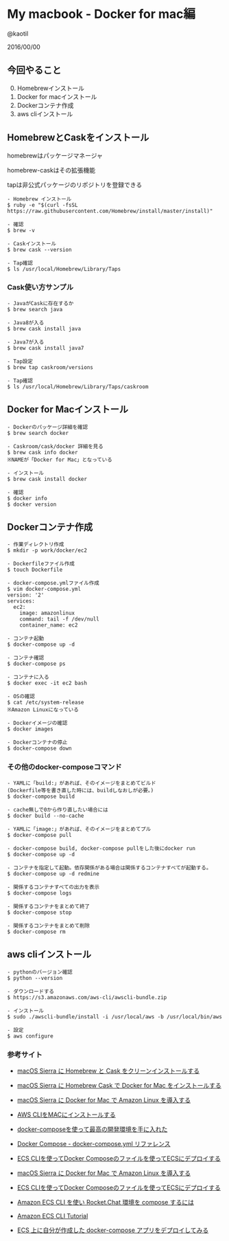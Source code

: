 # My macbook - Docker for mac編

@kaotil

2016/00/00



## 今回やること

0. Homebrewインストール
0. Docker for macインストール
0. Dockerコンテナ作成
0. aws cliインストール



## HomebrewとCaskをインストール

homebrewはパッケージマネージャ

homebrew-caskはその拡張機能

tapは非公式パッケージのリポジトリを登録できる

```
- Homebrew インストール
$ ruby -e "$(curl -fsSL https://raw.githubusercontent.com/Homebrew/install/master/install)"

- 確認
$ brew -v

- Caskインストール
$ brew cask --version

- Tap確認
$ ls /usr/local/Homebrew/Library/Taps
```



### Cask使い方サンプル

```
- JavaがCaskに存在するか
$ brew search java

- Java8が入る
$ brew cask install java

- Java7が入る
$ brew cask install java7

- Tap設定
$ brew tap caskroom/versions

- Tap確認
$ ls /usr/local/Homebrew/Library/Taps/caskroom
```



## Docker for Macインストール

```
- Dockerのパッケージ詳細を確認
$ brew search docker

- Caskroom/cask/docker 詳細を見る
$ brew cask info docker
※NAMEが「Docker for Mac」となっている

- インストール
$ brew cask install docker

- 確認
$ docker info
$ docker version
```



## Dockerコンテナ作成

```
- 作業ディレクトリ作成
$ mkdir -p work/docker/ec2

- Dockerfileファイル作成
$ touch Dockerfile

- docker-compose.ymlファイル作成
$ vim docker-compose.yml
version: '2'
services:
  ec2:
    image: amazonlinux
    command: tail -f /dev/null
    container_name: ec2

- コンテナ起動
$ docker-compose up -d

- コンテナ確認
$ docker-compose ps

- コンテナに入る
$ docker exec -it ec2 bash

- OSの確認
$ cat /etc/system-release
※Amazon Linuxになっている

- Dockerイメージの確認
$ docker images

- Dockerコンテナの停止
$ docker-compose down
```



### その他のdocker-composeコマンド

```
- YAMLに「build:」があれば、そのイメージをまとめてビルド
(Dockerfile等を書き直した時には、buildしなおしが必要。)
$ docker-compose build

- cache無しで0から作り直したい場合には
$ docker build --no-cache

- YAMLに「image:」があれば、そのイメージをまとめてプル
$ docker-compose pull

- docker-compose build, docker-compose pullをした後にdocker run
$ docker-compose up -d

- コンテナを指定して起動。依存関係がある場合は関係するコンテナすべてが起動する。
$ docker-compose up -d redmine

- 関係するコンテナすべての出力を表示
$ docker-compose logs

- 関係するコンテナをまとめて終了
$ docker-compose stop

- 関係するコンテナをまとめて削除
$ docker-compose rm
```



## aws cliインストール

```
- pythonのバージョン確認
$ python --version

- ダウンロードする
$ https://s3.amazonaws.com/aws-cli/awscli-bundle.zip

- インストール
$ sudo ./awscli-bundle/install -i /usr/local/aws -b /usr/local/bin/aws

- 設定
$ aws configure
```



###  参考サイト

- [macOS Sierra に Homebrew と Cask をクリーンインストールする](http://stangler.hatenablog.com/entry/2016/09/28/162747)
- [macOS Sierra に Homebrew Cask で Docker for Mac をインストールする](http://stangler.hatenablog.com/entry/2016/11/17/141705)
- [macOS Sierra に Docker for Mac で Amazon Linux を導入する](http://stangler.hatenablog.com/entry/2016/11/17/165803)
- [AWS CLIをMACにインストールする](http://qiita.com/mogetarou/items/71c0ef4dd8669209d5cd)

- [docker-composeを使って最高の開発環境を手に入れた](http://blog.muuny-blue.info/7d128c1d4a33165a8676d1650d8ff828.html)
- [Docker Compose - docker-compose.yml リファレンス](http://qiita.com/zembutsu/items/9e9d80e05e36e882caaa)

- [ECS CLIを使ってDocker Composeのファイルを使ってECSにデプロイする](http://qiita.com/toshihirock/items/824a86da51015350a051#%E5%8F%82%E8%80%83)

- [macOS Sierra に Docker for Mac で Amazon Linux を導入する](http://stangler.hatenablog.com/entry/2016/11/17/165803)

- [ECS CLIを使ってDocker Composeのファイルを使ってECSにデプロイする](http://qiita.com/toshihirock/items/824a86da51015350a051)

- [Amazon ECS CLI を使い Rocket.Chat 環境を compose するには](http://pocketstudio.jp/log3/2015/10/14/amazon-ecs-cli-compose-rocket-chat/)
- [Amazon ECS CLI Tutorial](http://docs.aws.amazon.com/AmazonECS/latest/developerguide/ECS_CLI_tutorial.html)
- [ECS 上に自分が作成した docker-compose アプリをデプロイしてみる](http://hawksnowlog.blogspot.jp/2017/01/original-compose-app-deployed-ecs.html)
